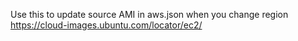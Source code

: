 Use this to update source AMI in aws.json when you change region
https://cloud-images.ubuntu.com/locator/ec2/
